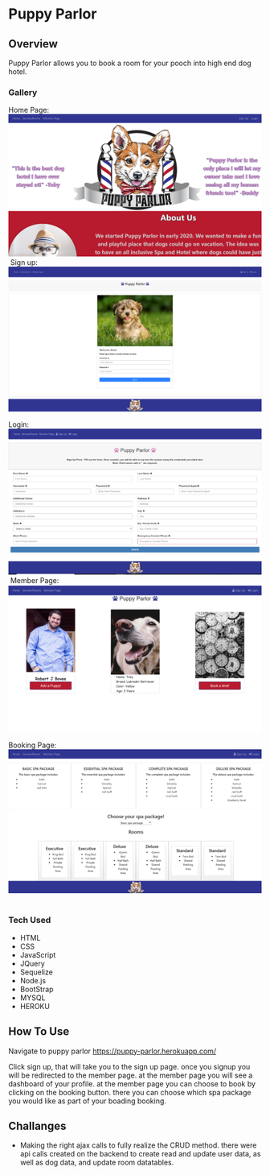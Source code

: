 # Puppy Parlor

## Overview

Puppy Parlor allows you to book a room for your pooch into high end dog hotel.

### Gallery

Home Page:
![Desktop View](/public/assets/images/screenshot17.png "Home Page")
​
Sign up:
![Mobile View](public/assets/images/screenshot19.png "Sign Up")

Login:
![Desktop View](public/assets/images/screenshot25.png "Login Page")
​
Member Page:
![Mobile View](public/assets/images/screenshot23.png "Member Page")

Booking Page:
![Desktop View](public/assets/images/screenshot22.png "Booking Page")
​
### Tech Used
* HTML
* CSS
* JavaScript
* JQuery
* Sequelize
* Node.js
* BootStrap
* MYSQL
* HEROKU

## How To Use

Navigate to puppy parlor https://puppy-parlor.herokuapp.com/

Click sign up, that will take you to the sign up page.
once you signup you will be redirected to the member page.
at the member page you will see a dashboard of your profile.
at the member page you can choose to book by clicking on the booking button.
there you can choose which spa package you would like as part of your boading booking.

## Challanges 

* Making the right ajax calls to fully realize the CRUD method.
 there were api calls created on the backend to create read and update user data, as well as dog data, and update room datatables.
